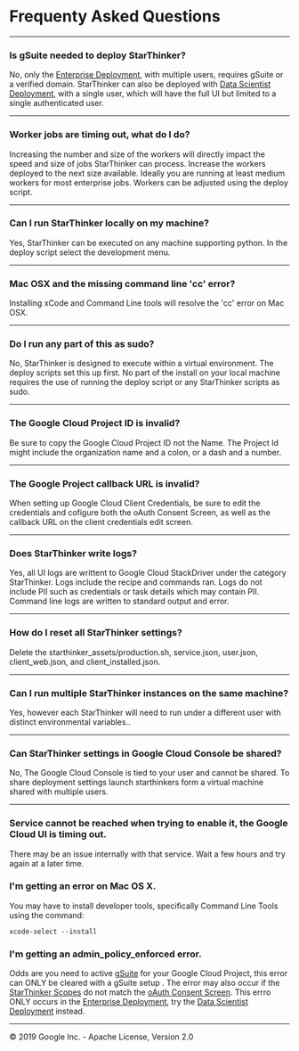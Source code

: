 # Frequenty Asked Questions

---
### Is gSuite needed to deploy StarThinker?
No, only the [Enterprise Deployment](deploy_enterprise.md), with multiple users, requires gSuite or a verified domain.  StarThinker can also be deployed with [Data Scientist Deployment](deploy_scientist.md), with a single user, which will have the full UI but limited to a single authenticated user.

---
### Worker jobs are timing out, what do I do?
Increasing the number and size of the workers will directly impact the speed and size of jobs StarThinker can process.  Increase the workers deployed to the next size available.  Ideally you are running at least medium workers for most enterprise jobs.  Workers can be adjusted using the deploy script.

---
### Can I run StarThinker locally on my machine?
Yes, StarThinker can be executed on any machine supporting python.  In the deploy script select the development menu.

---
### Mac OSX and the missing command line 'cc' error? 
Installing xCode and Command Line tools will resolve the 'cc' error on Mac OSX.

---
### Do I run any part of this as sudo?
No, StarThinker is designed to execute within a virtual environment.  The deploy scripts set this up first.  No part of the install on your local machine requires the use of running the deploy script or any StarThinker scripts as sudo.

---
### The Google Cloud Project ID is invalid?
Be sure to copy the Google Cloud Project ID not the Name. The Project Id might include the organization name and a colon, or a dash and a number.

---
### The Google Project callback URL is invalid?
When setting up Google Cloud Client Credentials, be sure to edit the credentials and cofigure both the oAuth Consent Screen, as well as the callback URL on the client credentials edit screen.

---
### Does StarThinker write logs?
Yes, all UI logs are writtent to Google Cloud StackDriver under the category StarThinker.  Logs include the recipe and commands ran.  Logs do not include PII such as credentials or task details which may contain PII.  Command line logs are written to standard output and error. 

---
### How do I reset all StarThinker settings?
Delete the starthinker_assets/production.sh, service.json, user.json, client_web.json, and client_installed.json.

---
### Can I run multiple StarThinker instances on the same machine?
Yes, however each StarThinker will need to run under a different user with distinct environmental variables..  

---
### Can StarThinker settings in Google Cloud Console be shared?
No, The Google Cloud Console is tied to your user and cannot be shared.  To share deployment settings launch starthinkers form a virtual machine shared with multiple users.

---
### Service cannot be reached when trying to enable it, the Google Cloud UI is timing out.
There may be an issue internally with that service.  Wait a few hours and try again at a later time.


### I'm getting an error on Mac OS X.
You may have to install developer tools, specifically Command Line Tools using the command:
```
xcode-select --install
```

### I'm getting an admin_policy_enforced error.
Odds are you need to active [gSuite](https://gsuite.google.com) for your Google Cloud Project, this error can ONLY be cleared with a gSuite setup . The error may also occur if the [StarThinker Scopes](../starthinker/config.py) do not match the [oAuth Consent Screen](https://console.cloud.google.com/apis/credentials/consent). This errro ONLY occurs in the [Enterprise Deployment](deploy_enterprise.md), try the [Data Scientist Deployment](deploy_scientist.md) instead.


--- 
&copy; 2019 Google Inc. - Apache License, Version 2.0
